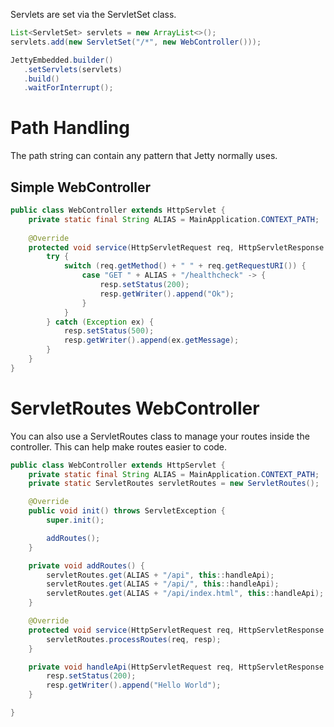 Servlets are set via the ServletSet class.

```java
List<ServletSet> servlets = new ArrayList<>();
servlets.add(new ServletSet("/*", new WebController()));

JettyEmbedded.builder()
   .setServlets(servlets)
   .build()
   .waitForInterrupt();
```

# Path Handling

The path string can contain any pattern that Jetty normally uses.

## Simple WebController

```java
public class WebController extends HttpServlet {
    private static final String ALIAS = MainApplication.CONTEXT_PATH;
    
    @Override
    protected void service(HttpServletRequest req, HttpServletResponse resp) throws ServletException, IOException {
        try {
            switch (req.getMethod() + " " + req.getRequestURI()) {
                case "GET " + ALIAS + "/healthcheck" -> {
                    resp.setStatus(200);
                    resp.getWriter().append("Ok");
                }
            }
        } catch (Exception ex) {
            resp.setStatus(500);
            resp.getWriter().append(ex.getMessage);
        }
    }
}
```

# ServletRoutes WebController

You can also use a ServletRoutes class to manage your routes inside the controller.  This can help make routes easier to code.

```java
public class WebController extends HttpServlet {
    private static final String ALIAS = MainApplication.CONTEXT_PATH;
    private static ServletRoutes servletRoutes = new ServletRoutes();

    @Override
    public void init() throws ServletException {
        super.init();

        addRoutes();
    }

    private void addRoutes() {
        servletRoutes.get(ALIAS + "/api", this::handleApi);
        servletRoutes.get(ALIAS + "/api/", this::handleApi);
        servletRoutes.get(ALIAS + "/api/index.html", this::handleApi);
    }

    @Override
    protected void service(HttpServletRequest req, HttpServletResponse resp) throws ServletException, IOException {
        servletRoutes.processRoutes(req, resp);
    }

    private void handleApi(HttpServletRequest req, HttpServletResponse resp) throws Exception {
        resp.setStatus(200);
        resp.getWriter().append("Hello World");
    }

}
```
